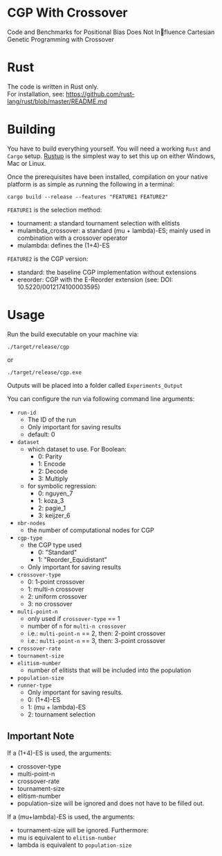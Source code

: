 # CGP With Crossover
Code and Benchmarks for Positional Bias Does Not Influence Cartesian Genetic Programming with Crossover

# Rust
The code is written in Rust only.  
For installation, see: https://github.com/rust-lang/rust/blob/master/README.md

# Building
You have to build everything yourself. You will need a working `Rust` and `Cargo` setup. [Rustup](https://rustup.rs/) is the simplest way to set this up on either Windows, Mac or Linux.

Once the prerequisites have been installed, compilation on your native platform is as simple as running the following in a terminal:

```
cargo build --release --features "FEATURE1 FEATURE2"
```
`FEATURE1` is the selection method:
- tournament: a standard tournament selection with elitists
- mulambda_crossover: a standard (mu + lambda)-ES; mainly used in combination with a crossover operator
- mulambda: defines the (1+4)-ES

`FEATURE2` is the CGP version:
- standard: the baseline CGP implementation without extensions
- ereorder: CGP with the E-Reorder extension (see: DOI: 10.5220/0012174100003595)


# Usage
Run the build executable on your machine via:
```
./target/release/cgp
```
or 
```
./target/release/cgp.exe
```

Outputs will be placed into a folder called
`Experiments_Output`

You can configure the run via following command line arguments:
- `run-id`
  - The ID of the run
  - Only important for saving results
  - default: 0
- `dataset`
  - which dataset to use. For Boolean:
    - 0: Parity
    - 1: Encode
    - 2: Decode
    - 3: Multiply
  - for symbolic regression:
    - 0: nguyen_7
    - 1: koza_3
    - 2: pagie_1
    - 3: keijzer_6
- `nbr-nodes`
  - the number of computational nodes for CGP
- `cgp-type`
  - the CGP type used
    - 0: "Standard"
    - 1: "Reorder_Equidistant"
  - Only important for saving results
- `crossover-type`
  - 0: 1-point crossover
  - 1: multi-n crossover
  - 2: uniform crossover
  - 3: no crossover
- `multi-point-n`
  - only used if `crossover-type` == 1
  - number of `n` for `multi-n crossover`
  - i.e.: `multi-point-n` == 2, then: 2-point crossover
  - i.e.: `multi-point-n` == 3, then: 3-point crossover  
- `crossover-rate`
- `tournament-size`
- `elitism-number`
  - number of elitists that will be included into the population 
- `population-size`
- `runner-type`
  - Only important for saving results.
  - 0: (1+4)-ES
  - 1: (mu + lambda)-ES
  - 2: tournament selection

## Important Note
If a (1+4)-ES is used, the arguments:
  - crossover-type
  - multi-point-n
  - crossover-rate
  - tournament-size
  - elitism-number
  - population-size
will be ignored and does not have to be filled out.

If a (mu+lambda)-ES is used, the arguments:
  - tournament-size
will be ignored.
Furthermore:
  - mu is equivalent to `elitism-number`
  - lambda is equivalent to `population-size`

